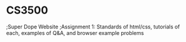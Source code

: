 # CS3500
;Super Dope Website
;Assignment 1: Standards of html/css, tutorials of each, examples of Q&A, and browser example problems
